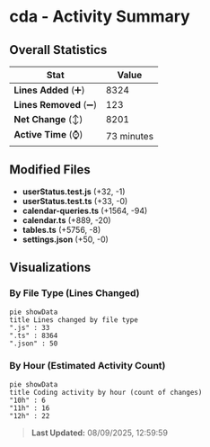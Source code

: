 # cda - Activity Summary 

## Overall Statistics

| Stat                   | Value                                                             |
| ---------------------- | ----------------------------------------------------------------- |
| **Lines Added** (➕)   | 8324                                          |
| **Lines Removed** (➖) | 123                                        |
| **Net Change** (↕)    | 8201                |
| **Active Time** (⌚)   | 73 minutes |


## Modified Files
- **userStatus.test.js** (+32, -1)
- **userStatus.test.ts** (+33, -0)
- **calendar-queries.ts** (+1564, -94)
- **calendar.ts** (+889, -20)
- **tables.ts** (+5756, -8)
- **settings.json** (+50, -0)

## Visualizations

### By File Type (Lines Changed)

```mermaid
pie showData
title Lines changed by file type
".js" : 33
".ts" : 8364
".json" : 50
```

### By Hour (Estimated Activity Count)

```mermaid
pie showData
title Coding activity by hour (count of changes)
"10h" : 6
"11h" : 16
"12h" : 22
```


> **Last Updated:** 08/09/2025, 12:59:59